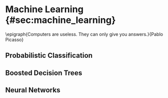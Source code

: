 # Machine Learning {#sec:machine_learning}

\epigraph{Computers are useless. They can
  only give you answers.}{Pablo Picasso}

## Probabilistic Classification

## Boosted Decision Trees

## Neural Networks